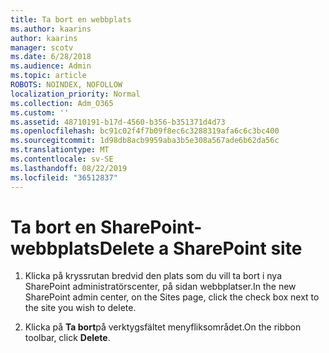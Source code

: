 ```yaml
---
title: Ta bort en webbplats
ms.author: kaarins
author: kaarins
manager: scotv
ms.date: 6/28/2018
ms.audience: Admin
ms.topic: article
ROBOTS: NOINDEX, NOFOLLOW
localization_priority: Normal
ms.collection: Adm_O365
ms.custom: ''
ms.assetid: 48710191-b17d-4560-b356-b351371d4d73
ms.openlocfilehash: bc91c02f4f7b09f8ec6c3288319afa6c6c3bc400
ms.sourcegitcommit: 1d98db8acb9959aba3b5e308a567ade6b62da56c
ms.translationtype: MT
ms.contentlocale: sv-SE
ms.lasthandoff: 08/22/2019
ms.locfileid: "36512837"
---
```

# <a name="delete-a-sharepoint-site"></a><span data-ttu-id="2edaa-102">Ta bort en SharePoint-webbplats</span><span class="sxs-lookup"><span data-stu-id="2edaa-102">Delete a SharePoint site</span></span>

1. <span data-ttu-id="2edaa-103">Klicka på kryssrutan bredvid den plats som du vill ta bort i nya SharePoint administratörscenter, på sidan webbplatser.</span><span class="sxs-lookup"><span data-stu-id="2edaa-103">In the new  SharePoint admin center, on the Sites page, click the check box next to the site you wish to delete.</span></span>
    
2. <span data-ttu-id="2edaa-104">Klicka på **Ta bort**på verktygsfältet menyfliksområdet.</span><span class="sxs-lookup"><span data-stu-id="2edaa-104">On the ribbon toolbar, click **Delete**.</span></span>
    

